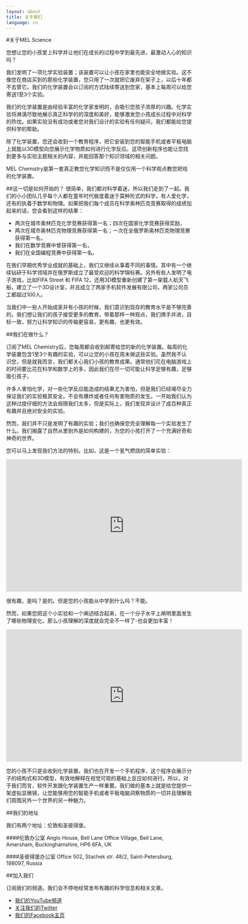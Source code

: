```yaml
---
layout: about
title: 关于我们
language: cn
---
```


#关于MEL Science

您想让您的小孩爱上科学并让他们在成长的过程中学到最先进，最激动人心的知识吗？

我们发明了一项化学实验装置；该装置可以让小孩在家里也能安全地做实验。这不像您在商店买到的那些化学装置，您只用了一次就把它废弃在架子上，以后十年都不去管它。我们的化学装置会以订阅的方式陆续寄送到您家，基本上每周可以给您寄送1至3个实验。

我们的化学装置是由经验丰富的化学家发明的，会吸引您孩子浓厚的兴趣。化学实验将淋漓尽致地展示真正科学的的深度和美好，能够激发您小孩成长过程中对科学的热忱。如果实验没有成功或者您对我们设计的实验有任何疑问，我们都能给您提供科学的帮助。

除了化学装置，您还会收到一个教育程序，把它安装到您的智能手机或者平板电脑上就能以3D模型向您展示化学物质如何进行化学反应。这项创新程序也能让您找到更多与实验主题相关的内容，并能回答那个知识领域的相关问题。

MEL Chemistry是第一套真正教您化学知识而不是仅仅用一个科学观点教您把戏的化学装置。

##这一切是如何开始的？ 
很简单，我们都对科学着迷，所以我们走到了一起。我们的小小团队几乎每个人都在童年时代极度着迷于莫种形式的科学。有人爱化学，还有的执着于数学和物理。如果把我们每个成员在科学奥林匹克竞赛取得的成绩加起来的话，您会看到这样的结果：

* 两次在城市奥林匹克化学竞赛获得第一名；四次在国家化学竞赛获得奖励，
* 两次在城市奥林匹克物理竞赛获得第一名；一次在全俄罗斯奥林匹克物理竞赛获得第一名，
* 我们在数学竞赛中曾获得第一名，
* 我们在全国编程竞赛中获得第一名。

在我们早期优秀学业成就的基础上，我们又继续从事着不同的事情。其中有一个继续钻研于科学领域并在俄罗斯成立了最受欢迎的科学锦标赛。另外有些人发明了电子游戏，比如FIFA Street 和 FIFA 12，还用3D模型重新创建了第一架载人航天飞船，建立了一个3D设计室，并且成立了两家手机软件发展有限公司，两家公司员工都超过100人。

当我们中一些人开始成家并有小孩的时候，我们意识到现存的教育水平是不够完善的。我们想让我们的孩子接受更多的教育。带着那样一种观点，我们携手并进，目标一致，努力让科学知识的传输更容易，更有趣，也更有效。

##我们在做什么？

订阅了MEL Chemistry后，您每周都会收到邮寄给您的新的化学装置。每周的化学装置包含1至3个有趣的实验，可以让您的小孩在周末做这些实验。虽然我不认识您，但是就我而言，我们都关心我们小孩的教育成果。通常他们花在电脑游戏上的时间要比花在科学和数学上的多，因此我们在尽一切可能让科学足够有趣，足够吸引孩子。

许多人害怕化学，对一些化学反应能造成的结果尤为害怕，但是我们已经竭尽全力保证我们的实验极其安全。不会有爆炸或者任何有害物质的发生。一开始我们认为这种过度仔细的方法会局限我们太多，但是实际上，我们发现并设计了成百种真正有趣并且绝对安全的实验。

然而，我们并不只是发明了有趣的实验；我们也确保您完全理解每一个实验发生了什么。我们揭露了自然从里到外是如何构建的，为您的小孩打开了一个充满好奇和神奇的世界。

您可以马上发现我们方法的特别。比如，这是一个氢气燃烧的简单实验：

<iframe width="640" height="360" src="http://www.youtube.com/embed/RuXXLjpc67c?rel=0" frameborder="0" allowfullscreen></iframe>
<br>

很有趣，是吗？是的。但是您的小孩能从中学到什么吗？不能。

然而，如果您把这个小实验和一个阐述结合起来，在一个分子水平上阐明里面发生了哪些物理变化，那么小孩理解的深度就会完全不一样了-也会更加丰富！

<iframe width="640" height="360" src="http://www.youtube.com/embed/YuqA_uojSJ4?rel=0" frameborder="0" allowfullscreen></iframe>
<br>

您的小孩不只是会收到化学装置。我们也在开发一个手机程序，这个程序会展示分子的结构式和3D模型，有效地解释在视觉可观的基础上反应如何进行。所以，对于我们而言，软件开发跟化学装置生产一样重要。我们做的基本上就是给您提供一架虚拟显微镜，让您能够用您的智能手机或者平板电脑洞察物质的一切并且理解我们周围另外一个世界的另一种魅力。

##我们的地址

我们有两个地址：伦敦和圣彼得堡。

####伦敦办公室
Anglo House, Bell Lane Office Village, Bell Lane, Amersham, Buckinghamshire, HP6 6FA, UK

####圣彼得堡办公室
Office 502, Stachek str. 48/2, Saint-Petersburg, 198097, Russia

##加入我们

订阅我们的频道。我们会不停地经常发布有趣的科学信息和相关文章。

* <a href="https://www.youtube.com/channel/UCGG78ZQr-Gv-JBRl22uv-cQ">我们的YouTube频道</a>
* <a href="https://twitter.com/mel_science">关注我们的Twitter</a>
* <a href="https://www.facebook.com/melscience">我们的Facebook主页</a>

<!-- 
如果您想要您的小孩做一些有用的事情，比如获得对我们物理性存在的基本认识，而这关乎他们剩下的整个人生，那么就<a href="">订阅MEL Chemistry </a>吧。每周都会有一个新的盒子寄送到您家门口，盒子里会包含引人入胜的实验和一些令人难忘的故事，解释这些实验发生的现象本质-也就是生活的本质！

<a>订阅MEL Chemistry</a>
-->